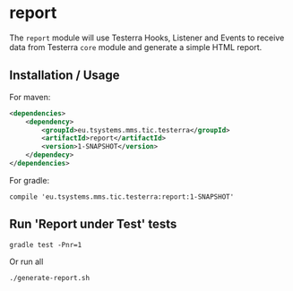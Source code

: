 # report
The `report` module will use Testerra Hooks, Listener and Events to receive data from Testerra `core` module and generate a simple HTML report.

## Installation / Usage

For maven:

```xml
<dependencies>
    <dependency>
        <groupId>eu.tsystems.mms.tic.testerra</groupId>
        <artifactId>report</artifactId>
        <version>1-SNAPSHOT</version>
    </dependecy>
</dependencies>
```

For gradle:
```text
compile 'eu.tsystems.mms.tic.testerra:report:1-SNAPSHOT'
```

## Run 'Report under Test' tests

```shell
gradle test -Pnr=1
```

Or run all
```shell
./generate-report.sh
```
